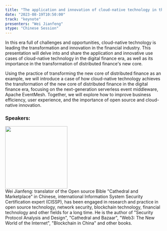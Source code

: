 ```yaml
---
title: "The application and innovation of cloud-native technology in the digital finance era"
date: "2023-08-19T10:50:00" 
track: "keynote"
presenters: "Wei Jianfeng"
stype: "Chinese Session"
---
```

In this era full of challenges and opportunities, cloud-native technology is leading the transformation and innovation in the financial industry. This presentation will delve into and share the application and innovative use cases of cloud-native technology in the digital finance era, as well as its importance in the transformation of distributed finance's new core.

Using the practice of transforming the new core of distributed finance as an example, we will introduce a case of how cloud-native technology achieves the transformation of the new core of distributed finance in the digital finance era, focusing on the next-generation serverless event middleware, Apache EventMesh. Together, we will explore how to improve business efficiency, user experience, and the importance of open source and cloud-native innovation.
 ### Speakers: 
 <img src="https://img.bagevent.com/resource/20230603/0927101141617748.jpg" width="200" /><br> Wei Jianfeng: translator of the Open source Bible "Cathedral and Marketplace" in Chinese, international Information System Security Certification expert (CISSP), has been engaged in research and practice in open source technology, network security, blockchain technology, financial technology and other fields for a long time. He is the author of "Security Protocol Analysis and Design", "Cathedral and Bazaar", "Web3: The New World of the Internet", "Blockchain in China" and other books.
 <br><br>